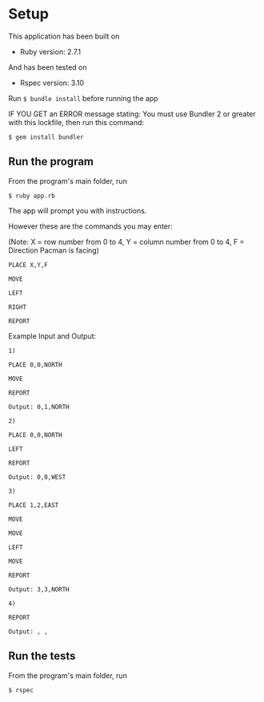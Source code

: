 # **Setup**

This application has been built on
- Ruby version: 2.7.1

And has been tested on
- Rspec version: 3.10

Run ``` $ bundle install ``` before running the app

IF YOU GET an ERROR message stating: You must use Bundler 2 or greater with this lockfile, then run this command:
```
$ gem install bundler
```
## **Run the program**
From the program's main folder, run
```
$ ruby app.rb
```
The app will prompt you with instructions.

However these are the commands you may enter:

(Note: X = row number from 0 to 4, Y = column number from 0 to 4, F = Direction Pacman is facing)
```
PLACE X,Y,F

MOVE

LEFT

RIGHT

REPORT
```

Example Input and Output:
```
1)

PLACE 0,0,NORTH

MOVE

REPORT

Output: 0,1,NORTH
```
```
2)

PLACE 0,0,NORTH

LEFT

REPORT

Output: 0,0,WEST
```
```
3)

PLACE 1,2,EAST

MOVE

MOVE

LEFT

MOVE

REPORT

Output: 3,3,NORTH
```
```
4)

REPORT

Output: , ,
```

## **Run the tests**
From the program's main folder, run
```
$ rspec
```







